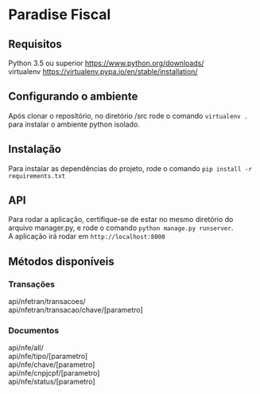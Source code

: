 # Paradise Fiscal

## Requisitos ##
Python 3.5 ou superior https://www.python.org/downloads/  
virtualenv https://virtualenv.pypa.io/en/stable/installation/  

## Configurando o ambiente ##
Após clonar o repositório, no diretório /src rode o comando `virtualenv .` para instalar o ambiente python isolado.  

## Instalação ##
Para instalar as dependências do projeto, rode o comando `pip install -r requirements.txt`  

## API ##
Para rodar a aplicação, certifique-se de estar no mesmo diretório do arquivo manager.py, e rode o comando `python manage.py runserver`.  
A aplicação irá rodar em `http://localhost:8000`  
## Métodos disponíveis
### Transações
api/nfetran/transacoes/  
api/nfetran/transacao/chave/[parametro]  
### Documentos
api/nfe/all/  
api/nfe/tipo/[parametro]  
api/nfe/chave/[parametro]  
api/nfe/cnpjcpf/[parametro]  
api/nfe/status/[parametro]  
